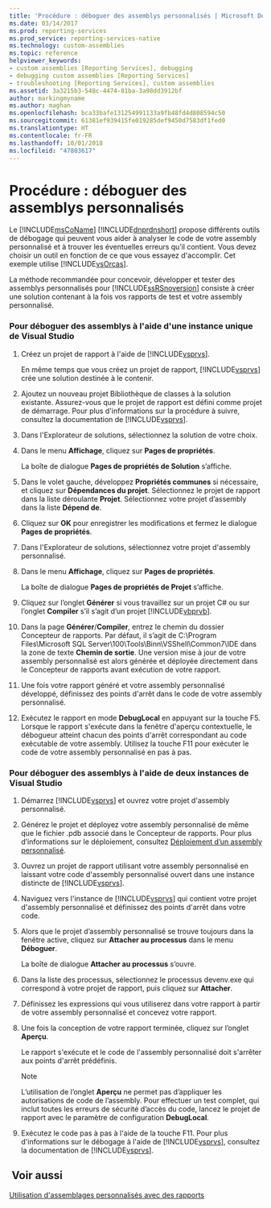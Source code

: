```yaml
---
title: 'Procédure : déboguer des assemblys personnalisés | Microsoft Docs'
ms.date: 03/14/2017
ms.prod: reporting-services
ms.prod_service: reporting-services-native
ms.technology: custom-assemblies
ms.topic: reference
helpviewer_keywords:
- custom assemblies [Reporting Services], debugging
- debugging custom assemblies [Reporting Services]
- troubleshooting [Reporting Services], custom assemblies
ms.assetid: 3a3215b3-548c-4474-81ba-3a98dd3912bf
author: markingmyname
ms.author: maghan
ms.openlocfilehash: bca33bafe131254991133a9fb48fd4d808594c50
ms.sourcegitcommit: 61381ef939415fe019285def9450d7583df1fed0
ms.translationtype: HT
ms.contentlocale: fr-FR
ms.lasthandoff: 10/01/2018
ms.locfileid: "47803617"
---
```

# <a name="how-to-debug-custom-assemblies"></a>Procédure : déboguer des assemblys personnalisés
  Le [!INCLUDE[msCoName](../../includes/msconame-md.md)] [!INCLUDE[dnprdnshort](../../includes/dnprdnshort-md.md)] propose différents outils de débogage qui peuvent vous aider à analyser le code de votre assembly personnalisé et à trouver les éventuelles erreurs qu’il contient. Vous devez choisir un outil en fonction de ce que vous essayez d'accomplir. Cet exemple utilise [!INCLUDE[vsOrcas](../../includes/vsorcas-md.md)].  
  
 La méthode recommandée pour concevoir, développer et tester des assemblys personnalisés pour [!INCLUDE[ssRSnoversion](../../includes/ssrsnoversion-md.md)] consiste à créer une solution contenant à la fois vos rapports de test et votre assembly personnalisé.  
  
### <a name="to-debug-assemblies-using-a-single-instance-of-visual-studio"></a>Pour déboguer des assemblys à l'aide d'une instance unique de Visual Studio  
  
1.  Créez un projet de rapport à l'aide de [!INCLUDE[vsprvs](../../includes/vsprvs-md.md)].  
  
     En même temps que vous créez un projet de rapport, [!INCLUDE[vsprvs](../../includes/vsprvs-md.md)] crée une solution destinée à le contenir.  
  
2.  Ajoutez un nouveau projet Bibliothèque de classes à la solution existante. Assurez-vous que le projet de rapport est défini comme projet de démarrage. Pour plus d'informations sur la procédure à suivre, consultez la documentation de [!INCLUDE[vsprvs](../../includes/vsprvs-md.md)].  
  
3.  Dans l'Explorateur de solutions, sélectionnez la solution de votre choix.  
  
4.  Dans le menu **Affichage**, cliquez sur **Pages de propriétés**.  
  
     La boîte de dialogue **Pages de propriétés de Solution** s’affiche.  
  
5.  Dans le volet gauche, développez **Propriétés communes** si nécessaire, et cliquez sur **Dépendances du projet**. Sélectionnez le projet de rapport dans la liste déroulante **Projet**. Sélectionnez votre projet d’assembly dans la liste **Dépend de**.  
  
6.  Cliquez sur **OK** pour enregistrer les modifications et fermez le dialogue **Pages de propriétés**.  
  
7.  Dans l'Explorateur de solutions, sélectionnez votre projet d'assembly personnalisé.  
  
8.  Dans le menu **Affichage**, cliquez sur **Pages de propriétés**.  
  
     La boîte de dialogue **Pages de propriétés de Projet** s’affiche.  
  
9. Cliquez sur l’onglet **Générer** si vous travaillez sur un projet C# ou sur l’onglet **Compiler** s’il s’agit d’un projet [!INCLUDE[vbprvb](../../includes/vbprvb-md.md)].  
  
10. Dans la page **Générer**/**Compiler**, entrez le chemin du dossier Concepteur de rapports. Par défaut, il s’agit de C:\Program Files\Microsoft SQL Server\100\Tools\Binn\VSShell\Common7\IDE dans la zone de texte **Chemin de sortie**. Une version mise à jour de votre assembly personnalisé est alors générée et déployée directement dans le Concepteur de rapports avant exécution de votre rapport.  
  
11. Une fois votre rapport généré et votre assembly personnalisé développé, définissez des points d'arrêt dans le code de votre assembly personnalisé.  
  
12. Exécutez le rapport en mode **DebugLocal** en appuyant sur la touche F5. Lorsque le rapport s'exécute dans la fenêtre d'aperçu contextuelle, le débogueur atteint chacun des points d'arrêt correspondant au code exécutable de votre assembly. Utilisez la touche F11 pour exécuter le code de votre assembly personnalisé en pas à pas.  
  
### <a name="to-debug-assemblies-using-two-instances-of-visual-studio"></a>Pour déboguer des assemblys à l'aide de deux instances de Visual Studio  
  
1.  Démarrez [!INCLUDE[vsprvs](../../includes/vsprvs-md.md)] et ouvrez votre projet d'assembly personnalisé.  
  
2.  Générez le projet et déployez votre assembly personnalisé de même que le fichier .pdb associé dans le Concepteur de rapports. Pour plus d’informations sur le déploiement, consultez [Déploiement d’un assembly personnalisé](../../reporting-services/custom-assemblies/deploying-a-custom-assembly.md).  
  
3.  Ouvrez un projet de rapport utilisant votre assembly personnalisé en laissant votre code d'assembly personnalisé ouvert dans une instance distincte de [!INCLUDE[vsprvs](../../includes/vsprvs-md.md)].  
  
4.  Naviguez vers l'instance de [!INCLUDE[vsprvs](../../includes/vsprvs-md.md)] qui contient votre projet d'assembly personnalisé et définissez des points d'arrêt dans votre code.  
  
5.  Alors que le projet d’assembly personnalisé se trouve toujours dans la fenêtre active, cliquez sur **Attacher au processus** dans le menu **Déboguer**.  
  
     La boîte de dialogue **Attacher au processus** s’ouvre.  
  
6.  Dans la liste des processus, sélectionnez le processus devenv.exe qui correspond à votre projet de rapport, puis cliquez sur **Attacher**.  
  
7.  Définissez les expressions qui vous utiliserez dans votre rapport à partir de votre assembly personnalisé et concevez votre rapport.  
  
8.  Une fois la conception de votre rapport terminée, cliquez sur l’onglet **Aperçu**.  
  
     Le rapport s'exécute et le code de l'assembly personnalisé doit s'arrêter aux points d'arrêt prédéfinis.  
  
    > [!NOTE]  
    >  L’utilisation de l’onglet **Aperçu** ne permet pas d’appliquer les autorisations de code de l’assembly. Pour effectuer un test complet, qui inclut toutes les erreurs de sécurité d’accès du code, lancez le projet de rapport avec le paramètre de configuration **DebugLocal**.  
  
9. Exécutez le code pas à pas à l'aide de la touche F11. Pour plus d'informations sur le débogage à l'aide de [!INCLUDE[vsprvs](../../includes/vsprvs-md.md)], consultez la documentation de [!INCLUDE[vsprvs](../../includes/vsprvs-md.md)].  
  
## <a name="see-also"></a> Voir aussi  
 [Utilisation d'assemblages personnalisés avec des rapports](../../reporting-services/custom-assemblies/using-custom-assemblies-with-reports.md)  
  
  

